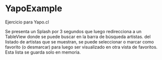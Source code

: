 # YapoExample
Ejercicio para Yapo.cl

Se presenta un Splash por 3 segundos que luego redirecciona a un TableView donde se puede buscar en la barra de búsqueda artistas.
del listado de artistas que se muestran, se puede seleccionar o marcar como favorito (o desmarcar) para luego ser visualizado
en otra vista de favoritos. Esta lista se guarda solo en memoria.
